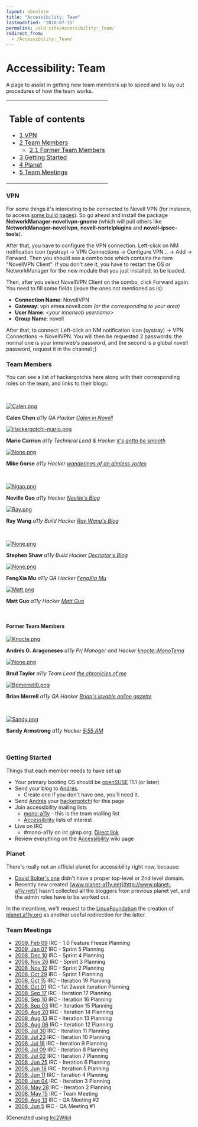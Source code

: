 ```yaml
---
layout: obsolete
title: "Accessibility: Team"
lastmodified: '2010-07-15'
permalink: /old_site/Accessibility:_Team/
redirect_from:
  - /Accessibility:_Team/
---
```


Accessibility: Team
===================

A page to assist in getting new team members up to speed and to lay out procedures of how the team works.

<table>
<col width="100%" />
<tbody>
<tr class="odd">
<td align="left"><h2>Table of contents</h2>
<ul>
<li><a href="#vpn">1 VPN</a></li>
<li><a href="#team-members">2 Team Members</a>
<ul>
<li><a href="#former-team-members">2.1 Former Team Members</a></li>
</ul></li>
<li><a href="#getting-started">3 Getting Started</a></li>
<li><a href="#planet">4 Planet</a></li>
<li><a href="#team-meetings">5 Team Meetings</a></li>
</ul></td>
</tr>
</tbody>
</table>

### VPN

For some things it's interesting to be connected to Novell VPN (for instance, to access [some build pages](http://build1.sled.lab.novell.com/uia/)). So go ahead and install the package **NetworkManager-novellvpn-gnome** (which will pull others like **NetworkManager-novellvpn**, **novell-nortelplugins** and **novell-ipsec-tools**).

After that, you have to configure the VPN connection. Left-click on NM notification icon (systray) -\> VPN Connections -\> Configure VPN... -\> Add -\> Forward. Then you should see a combo box which contains the item "NovellVPN Client". If you don't see it, you have to restart the OS or NetworkManager for the new module that you just installed, to be loaded.

Then, after you select NovellVPN Client on the combo, click Forward again. You need to fill some fields (leave the ones not mentioned as is):

-   **Connection Name**: NovellVPN
-   **Gateway**: vpn.emea.novell.com *(or the corresponding to your area)*
-   **User Name**: *\<your innerweb username\>*
-   **Group Name**: novell

After that, to connect: Left-click on NM notification icon (systray) -\> VPN Connections -\> NovellVPN. You will then be requested 2 passwords: the normal one is your innerweb's password, and the second is a global novell password, request it in the channel ;)

### Team Members

You can see a list of hackergotchis here along with their corresponding roles on the team, and links to their blogs:

 

[![Calen.png]({{site.github.url}}/old_site/images/5/59/Calen.png)]({{site.github.url}}/old_site/images/5/59/Calen.png)

**Calen Chen**
*a11y QA Hacker*
*[Calen in Novell](http://calen-innovell.blogspot.com)*

[![Hackergotchi-mario.png]({{site.github.url}}/old_site/images/b/b5/Hackergotchi-mario.png)]({{site.github.url}}/old_site/images/b/b5/Hackergotchi-mario.png)

**Mario Carrion**
*a11y Technical Lead & Hacker*
*[it's gotta be smooth](http://blog.carrion.ws/)*

[![None.png]({{site.github.url}}/old_site/images/e/e3/None.png)]({{site.github.url}}/old_site/images/e/e3/None.png)

**Mike Gorse**
*a11y Hacker*
*[wanderings of an aimless vortex](http://lightvortex.livejournal.com)*

 

[![Ngao.png]({{site.github.url}}/old_site/images/e/e9/Ngao.png)]({{site.github.url}}/old_site/images/e/e9/Ngao.png)

**Neville Gao**
*a11y Hacker*
*[Neville's Blog](http://figod.blogspot.com/)*

[![Ray.png]({{site.github.url}}/old_site/images/3/34/Ray.png)]({{site.github.url}}/old_site/images/3/34/Ray.png)

**Ray Wang**
*a11y Build Hacker*
*[Ray Wang's Blog](http://gnuray.blogspot.com)*

 

[![None.png]({{site.github.url}}/old_site/images/e/e3/None.png)]({{site.github.url}}/old_site/images/e/e3/None.png)

**Stephen Shaw**
*a11y Build Hacker*
*[Decriptor's Blog](http://www.decriptor.com)*

[![None.png]({{site.github.url}}/old_site/images/e/e3/None.png)]({{site.github.url}}/old_site/images/e/e3/None.png)

**FengXia Mu**
*a11y QA Hacker*
*[FengXia Mu](http://fengxiamu.spaces.live.com/)*

[![Matt.png]({{site.github.url}}/old_site/images/0/0a/Matt.png)]({{site.github.url}}/old_site/images/0/0a/Matt.png)

**Matt Guo**
*a11y Hacker*
*[Matt Guo](http://blog.mattguo.com)*

 

#### Former Team Members

[![Knocte.png]({{site.github.url}}/old_site/images/5/54/Knocte.png)]({{site.github.url}}/old_site/images/5/54/Knocte.png)

**Andrés G. Aragoneses**
*a11y Prj Manager and Hacker*
*[knocte::MonoTema](http://knocte.blogspot.com)*

[![None.png]({{site.github.url}}/old_site/images/e/e3/None.png)]({{site.github.url}}/old_site/images/e/e3/None.png)

**Brad Taylor**
*a11y Team Lead*
*[the chronicles of me](http://brad.getcoded.net)*

[![Bgmerrell0.png]({{site.github.url}}/old_site/images/1/17/Bgmerrell0.png)]({{site.github.url}}/old_site/images/1/17/Bgmerrell0.png)

**Brian Merrell**
*a11y QA Hacker*
*[Brian's lovable online gazette](http://bgmerrell.blogspot.com)*

 

[![Sandy.png]({{site.github.url}}/old_site/images/4/4e/Sandy.png)]({{site.github.url}}/old_site/images/4/4e/Sandy.png)

**Sandy Armstrong**
*a11y Hacker*
*[5:55 AM](http://automorphic.blogspot.com)*

 

### Getting Started

Things that each member needs to have set up

-   Your primary booting OS should be [openSUSE](http://www.opensuse.org) 11.1 (or later)
-   Send your blog to [Andrés](mailto:aaragoneses@novell.com).
    -   Create one if you don't have one, you'll need it.
-   Send [Andrés](mailto:aaragoneses@novell.com) your [hackergotchi](http://en.wikipedia.org/wiki/Hackergotchi) for this page
-   Join accessibility mailing lists
    -   [mono-a11y](http://forge.novell.com/mailman/listinfo/mono-a11y) - this is the team mailing list
    -   [Accessibility]({{site.github.url}}/index.php?title=Accessibility#Reference) lists of interest
-   Live on IRC
    -   \#mono-a11y on irc.gimp.org. [Direct link](irc://irc.gnome.org/mono-a11y)
-   Review everything on the [Accessibility]({{site.github.url}}/Accessibility) wiki page

### Planet

There's really not an official planet for accessibility right now, because:

-   [David Bolter's one](http://aplanet.atrc.utoronto.ca/) didn't have a proper top-level or 2nd level domain.
-   Recently new created [www.planet-a11y.net](http://www.planet-a11y.net/) hasn't collected all the bloggers from previous planet yet, and the admin roles have to be worked out.

In the meantime, we'll request to the [LinuxFoundation](http://www.linuxfoundation.org) the creation of [planet.a11y.org](http://planet.a11y.org) as another useful redirection for the latter.

### Team Meetings

-   [2009, Feb 09]({{site.github.url}}/old_site/Accessibility:_Team_Meetings_2009_Feb_09 "Accessibility: Team Meetings 2009 Feb 09") IRC - 1.0 Feature Freeze Planning
-   [2009, Jan 07](/index.php?title=Accessibility:_Team_Meetings_2009_Jan_07&action=edit&redlink=1 "Accessibility: Team Meetings 2009 Jan 07 (page does not exist)") IRC - Sprint 5 Planning
-   [2008, Dec 10]({{site.github.url}}/old_site/Accessibility:_Team_Meetings_2008_Dec_10 "Accessibility: Team Meetings 2008 Dec 10") IRC - Sprint 4 Planning
-   [2008, Nov 26]({{site.github.url}}/old_site/Accessibility:_Team_Meetings_2008_Nov_26 "Accessibility: Team Meetings 2008 Nov 26") IRC - Sprint 3 Planning
-   [2008, Nov 12]({{site.github.url}}/old_site/Accessibility:_Team_Meetings_2008_Nov_12 "Accessibility: Team Meetings 2008 Nov 12") IRC - Sprint 2 Planning
-   [2008, Oct 29]({{site.github.url}}/old_site/Accessibility:_Team_Meetings_2008_Oct_29 "Accessibility: Team Meetings 2008 Oct 29") IRC - Sprint 1 Planning
-   [2008, Oct 15]({{site.github.url}}/old_site/Accessibility:_Team_Meetings_2008_Oct_15 "Accessibility: Team Meetings 2008 Oct 15") IRC - Iteration 19 Planning
-   [2008, Oct 01]({{site.github.url}}/old_site/Accessibility:_Team_Meetings_2008_Oct_01 "Accessibility: Team Meetings 2008 Oct 01") IRC - 1st 2week iteration Planning
-   [2008, Sep 17]({{site.github.url}}/old_site/Accessibility:_Team_Meetings_2008_Sep_17 "Accessibility: Team Meetings 2008 Sep 17") IRC - Iteration 17 Planning
-   [2008, Sep 10]({{site.github.url}}/old_site/Accessibility:_Team_Meetings_2008_Sep_10 "Accessibility: Team Meetings 2008 Sep 10") IRC - Iteration 16 Planning
-   [2008, Sep 03]({{site.github.url}}/old_site/Accessibility:_Team_Meetings_2008_Sep_03 "Accessibility: Team Meetings 2008 Sep 03") IRC - Iteration 15 Planning
-   [2008, Aug 20]({{site.github.url}}/old_site/Accessibility:_Team_Meetings_2008_Aug_20 "Accessibility: Team Meetings 2008 Aug 20") IRC - Iteration 14 Planning
-   [2008, Aug 13]({{site.github.url}}/old_site/Accessibility:_Team_Meetings_2008_Aug_13 "Accessibility: Team Meetings 2008 Aug 13") IRC - Iteration 13 Planning
-   [2008, Aug 06]({{site.github.url}}/old_site/Accessibility:_Team_Meetings_2008_Aug_06 "Accessibility: Team Meetings 2008 Aug 06") IRC - Iteration 12 Planning
-   [2008, Jul 30]({{site.github.url}}/old_site/Accessibility:_Team_Meetings_2008_Jul_30 "Accessibility: Team Meetings 2008 Jul 30") IRC - Iteration 11 Planning
-   [2008, Jul 23]({{site.github.url}}/old_site/Accessibility:_Team_Meetings_2008_Jul_23 "Accessibility: Team Meetings 2008 Jul 23") IRC - Iteration 10 Planning
-   [2008, Jul 16]({{site.github.url}}/old_site/Accessibility:_Team_Meetings_2008_Jul_16 "Accessibility: Team Meetings 2008 Jul 16") IRC - Iteration 9 Planning
-   [2008, Jul 09]({{site.github.url}}/old_site/Accessibility:_Team_Meetings_2008_Jul_09 "Accessibility: Team Meetings 2008 Jul 09") IRC - Iteration 8 Planning
-   [2008, Jul 02]({{site.github.url}}/old_site/Accessibility:_Team_Meetings_2008_Jul_02 "Accessibility: Team Meetings 2008 Jul 02") IRC - Iteration 7 Planning
-   [2008, Jun 25]({{site.github.url}}/old_site/Accessibility:_Team_Meetings_2008_Jun_25 "Accessibility: Team Meetings 2008 Jun 25") IRC - Iteration 6 Planning
-   [2008, Jun 18]({{site.github.url}}/old_site/Accessibility:_Team_Meetings_2008_Jun_18 "Accessibility: Team Meetings 2008 Jun 18") IRC - Iteration 5 Planning
-   [2008, Jun 11]({{site.github.url}}/old_site/Accessibility:_Team_Meetings_2008_Jun_11 "Accessibility: Team Meetings 2008 Jun 11") IRC - Iteration 4 Planning
-   [2008, Jun 04]({{site.github.url}}/old_site/Accessibility:_Team_Meetings_2008_Jun_04 "Accessibility: Team Meetings 2008 Jun 04") IRC - Iteration 3 Planning
-   [2008, May 28]({{site.github.url}}/old_site/Accessibility:_Team_Meetings_2008_May_28 "Accessibility: Team Meetings 2008 May 28") IRC - Iteration 2 Planning
-   [2008, May 15]({{site.github.url}}/old_site/Accessibility:_Team_Meetings_2008_May_15 "Accessibility: Team Meetings 2008 May 15") IRC - Team Meeting
-   [2008, Aug 13]({{site.github.url}}/old_site/Accessibility:_QA_Meetings_2008_Aug_13 "Accessibility: QA Meetings 2008 Aug 13") IRC - QA Meeting \#2
-   [2008, Jun 5]({{site.github.url}}/old_site/Accessibility:_QA_Meetings_2008_Jun_5 "Accessibility: QA Meetings 2008 Jun 5") IRC - QA Meeting \#1

(Generated using [Irc2Wiki]({{site.github.url}}/old_site/Irc2Wiki "Irc2Wiki"))

